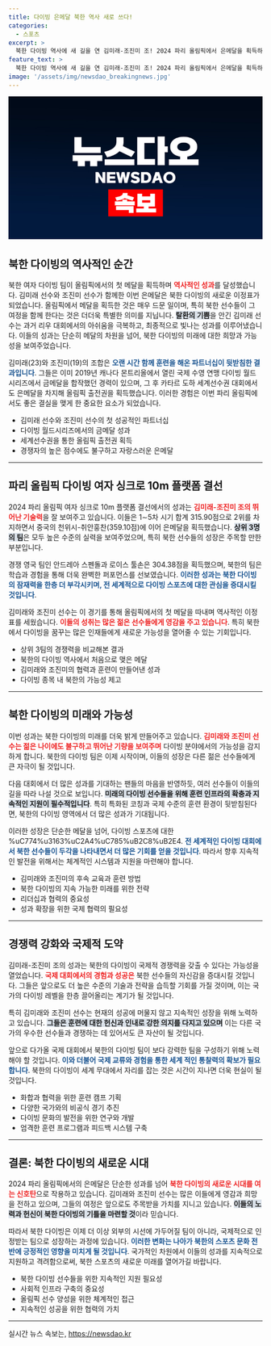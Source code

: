 ```yaml
---
title: 다이빙 은메달 북한 역사 새로 쓰다!
categories:
  - 스포츠
excerpt: >
  북한 다이빙 역사에 새 길을 연 김미래-조진미 조! 2024 파리 올림픽에서 은메달을 획득하며 기대 이상의 성과를 거두었다. 더욱 놀라운 것은, 이로써 북한은 올림픽 다이빙 첫 메달을 차지한 주인공이 되었다는 사실!
feature_text: >
  북한 다이빙 역사에 새 길을 연 김미래-조진미 조! 2024 파리 올림픽에서 은메달을 획득하며 기대 이상의 성과를 거두었다. 더욱 놀라운 것은, 이로써 북한은 올림픽 다이빙 첫 메달을 차지한 주인공이 되었다는 사실!
image: '/assets/img/newsdao_breakingnews.jpg'
---
```


<p><img src="/assets/img/newsdao_breakingnews.jpg" alt="cryptoinkorea 속보" /></p>

<h2 data-ke-size="size26">북한 다이빙의 역사적인 순간</h2>

<p data-ke-size="size16">북한 여자 다이빙 팀이 올림픽에서의 첫 메달을 획득하며 <b><span style="color: #ee2323;">역사적인 성과</span></b>를 달성했습니다. 김미래 선수와 조진미 선수가 함께한 이번 은메달은 북한 다이빙의 새로운 이정표가 되었습니다. 올림픽에서 메달을 획득한 것은 매우 드문 일이며, 특히 북한 선수들이 그 여정을 함께 한다는 것은 더더욱 특별한 의미를 지닙니다. <b><span style="background-color: #21538527;">탈환의 기쁨</span></b>을 안긴 김미래 선수는 과거 리우 대회에서의 아쉬움을 극복하고, 최종적으로 빛나는 성과를 이루어냈습니다. 이들의 성과는 단순히 메달의 차원을 넘어, 북한 다이빙의 미래에 대한 희망과 가능성을 보여주었습니다.</p>

<p data-ke-size="size16">김미래(23)와 조진미(19)의 조합은 <b><span style="color: #1a5490;">오랜 시간 함께 훈련을 해온 파트너십이 뒷받침한 결과입니다</span></b>. 그들은 이미 2019년 캐나다 몬트리올에서 열린 국제 수영 연맹 다이빙 월드시리즈에서 금메달을 합작했던 경력이 있으며, 그 후 카타르 도하 세계선수권 대회에서도 은메달을 차지해 올림픽 출전권을 획득했습니다. 이러한 경험은 이번 파리 올림픽에서도 좋은 결실을 맺게 한 중요한 요소가 되었습니다.</p>

<div>
    <ul>
        <li>김미래 선수와 조진미 선수의 첫 성공적인 파트너십</li>
        <li>다이빙 월드시리즈에서의 금메달 성과</li>
        <li>세계선수권을 통한 올림픽 출전권 획득</li>
        <li>경쟁자의 높은 점수에도 불구하고 자랑스러운 은메달</li>
    </ul>
</div>

<hr>

<h2 data-ke-size="size26">파리 올림픽 다이빙 여자 싱크로 10m 플랫폼 결선</h2>

<p data-ke-size="size16">2024 파리 올림픽 여자 싱크로 10m 플랫폼 결선에서의 성과는 <b><span style="color: #ee2323;">김미래-조진미 조의 뛰어난 기술력</span></b>을 잘 보여주고 있습니다. 이들은 1∼5차 시기 합계 315.90점으로 2위를 차지하면서 중국의 천위시-취안훙찬(359.10점)에 이어 은메달을 획득했습니다. <b><span style="background-color: #21538527;">상위 3명의 팀</span></b>은 모두 높은 수준의 실력을 보여주었으며, 특히 북한 선수들의 성장은 주목할 만한 부분입니다.</p>

<p data-ke-size="size16">경쟁 영국 팀인 안드레아 스펜돌과 로이스 툴손은 304.38점을 획득했으며, 북한의 팀은 학습과 경험을 통해 더욱 완벽한 퍼포먼스를 선보였습니다. <b><span style="color: #1a5490;">이러한 성과는 북한 다이빙의 잠재력을 한층 더 부각시키며, 전 세계적으로 다이빙 스포츠에 대한 관심을 증대시킬 것입니다</span></b>.</p>

<p data-ke-size="size16">김미래와 조진미 선수는 이 경기를 통해 올림픽에서의 첫 메달을 따내며 역사적인 이정표를 세웠습니다. <b><span style="color: #ee2323;">이들의 성취는 많은 젊은 선수들에게 영감을 주고 있습니다</span></b>. 특히 북한에서 다이빙을 꿈꾸는 많은 인재들에게 새로운 가능성을 열어줄 수 있는 기회입니다.</p>

<div>
    <ul>
        <li>상위 3팀의 경쟁력을 비교해본 결과</li>
        <li>북한의 다이빙 역사에서 처음으로 맺은 메달</li>
        <li>김미래와 조진미의 협력과 훈련이 만들어낸 성과</li>
        <li>다이빙 종목 내 북한의 가능성 제고</li>
    </ul>
</div>

<hr>

<h2 data-ke-size="size26">북한 다이빙의 미래와 가능성</h2>

<p data-ke-size="size16">이번 성과는 북한 다이빙의 미래를 더욱 밝게 만들어주고 있습니다. <b><span style="color: #ee2323;">김미래와 조진미 선수는 젊은 나이에도 불구하고 뛰어난 기량을 보여주며</span></b> 다이빙 분야에서의 가능성을 감지하게 합니다. 북한의 다이빙 팀은 이제 시작이며, 이들의 성장은 다른 젊은 선수들에게 큰 자극이 될 것입니다.</p>

<p data-ke-size="size16">다음 대회에서 더 많은 성과를 기대하는 팬들의 마음을 반영하듯, 여러 선수들이 이들의 길을 따라 나설 것으로 보입니다. <b><span style="background-color: #21538527;">미래의 다이빙 선수들을 위해 훈련 인프라의 확충과 지속적인 지원이 필수적입니다</span></b>. 특히 특화된 코칭과 국제 수준의 훈련 환경이 뒷받침된다면, 북한의 다이빙 영역에서 더 많은 성과가 기대됩니다.</p>

<p data-ke-size="size16">이러한 성장은 단순한 메달을 넘어, 다이빙 스포츠에 대한 %uC774%u3163%uC2A4%uC785%uB2C8%uB2E4. <b><span style="color: #1a5490;">전 세계적인 다이빙 대회에서 북한 선수들이 두각을 나타내면서 더 많은 기회를 얻을 것입니다</span></b>. 따라서 향후 지속적인 발전을 위해서는 체계적인 시스템과 지원을 마련해야 합니다.</p>

<div>
    <ul>
        <li>김미래와 조진미의 후속 교육과 훈련 방법</li>
        <li>북한 다이빙의 지속 가능한 미래를 위한 전략</li>
        <li>리더십과 협력의 중요성</li>
        <li>성과 확장을 위한 국제 협력의 필요성</li>
    </ul>
</div>

<hr>

<h2 data-ke-size="size26">경쟁력 강화와 국제적 도약</h2>

<p data-ke-size="size16">김미래-조진미 조의 성과는 북한의 다이빙이 국제적 경쟁력을 갖출 수 있다는 가능성을 열었습니다. <b><span style="color: #ee2323;">국제 대회에서의 경험과 성공은</span></b> 북한 선수들의 자신감을 증대시킬 것입니다. 그들은 앞으로도 더 높은 수준의 기술과 전략을 습득할 기회를 가질 것이며, 이는 국가의 다이빙 레벨을 한층 끌어올리는 계기가 될 것입니다.</p>

<p data-ke-size="size16">특히 김미래와 조진미 선수는 현재의 성공에 머물지 않고 지속적인 성장을 위해 노력하고 있습니다. <b><span style="background-color: #21538527;">그들은 훈련에 대한 헌신과 인내로 강한 의지를 다지고 있으며</span></b> 이는 다른 국가의 우수한 선수들과 경쟁하는 데 있어서도 큰 자산이 될 것입니다.</p>

<p data-ke-size="size16">앞으로 다가올 국제 대회에서 북한의 다이빙 팀이 보다 강력한 팀을 구성하기 위해 노력해야 할 것입니다. <b><span style="color: #1a5490;">이와 더불어 국제 교류와 경험을 통한 세계 적인 통찰력의 확보가 필요합니다</span></b>. 북한의 다이빙이 세계 무대에서 자리를 잡는 것은 시간이 지나면 더욱 현실이 될 것입니다.</p>

<div>
    <ul>
        <li>화합과 협력을 위한 훈련 캠프 기획</li>
        <li>다양한 국가와의 비공식 경기 추진</li>
        <li>다이빙 문화의 발전을 위한 연구와 개발</li>
        <li>엄격한 훈련 프로그램과 피드백 시스템 구축</li>
    </ul>
</div>

<hr>

<h2 data-ke-size="size26">결론: 북한 다이빙의 새로운 시대</h2>

<p data-ke-size="size16">2024 파리 올림픽에서의 은메달은 단순한 성과를 넘어 <b><span style="color: #ee2323;">북한 다이빙의 새로운 시대를 여는 신호탄</span></b>으로 작용하고 있습니다. 김미래와 조진미 선수는 많은 이들에게 영감과 희망을 전하고 있으며, 그들의 여정은 앞으로도 주목받을 가치를 지니고 있습니다. <b><span style="background-color: #21538527;">이들의 노력과 헌신이 북한 다이빙의 기틀을 마련할 것</span></b>이라 믿습니다.</p>

<p data-ke-size="size16">따라서 북한 다이빙은 이제 더 이상 외부의 시선에 가두어질 팀이 아니라, 국제적으로 인정받는 팀으로 성장하는 과정에 있습니다. <b><span style="color: #1a5490;">이러한 변화는 나아가 북한의 스포츠 문화 전반에 긍정적인 영향을 미치게 될 것입니다</span></b>. 국가적인 차원에서 이들의 성과를 지속적으로 지원하고 격려함으로써, 북한 스포츠의 새로운 미래를 열어가길 바랍니다.</p>

<div>
    <ul>
        <li>북한 다이빙 선수들을 위한 지속적인 지원 필요성</li>
        <li>사회적 인프라 구축의 중요성</li>
        <li>올림픽 선수 양성을 위한 체계적인 접근</li>
        <li>지속적인 성공을 위한 협력의 가치</li>
    </ul>
</div>

<hr>
실시간 뉴스 속보는, <a href="https://newsdao.kr" rel="dofollow">https://newsdao.kr</a>


